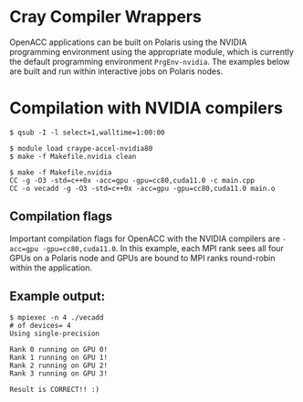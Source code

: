 # Cray Compiler Wrappers
OpenACC applications can be built on Polaris using the NVIDIA programming environment using the appropriate module, which is currently the default programming environment `PrgEnv-nvidia`. The examples below are built and run within interactive jobs on Polaris nodes.

# Compilation with NVIDIA compilers
```
$ qsub -I -l select=1,walltime=1:00:00

$ module load craype-accel-nvidia80
$ make -f Makefile.nvidia clean

$ make -f Makefile.nvidia
CC -g -O3 -std=c++0x -acc=gpu -gpu=cc80,cuda11.0 -c main.cpp
CC -o vecadd -g -O3 -std=c++0x -acc=gpu -gpu=cc80,cuda11.0 main.o
```
## Compilation flags
Important compilation flags for OpenACC with the NVIDIA compilers are `-acc=gpu -gpu=cc80,cuda11.0`. In this example, each MPI rank sees all four GPUs on a Polaris node and GPUs are bound to MPI ranks round-robin within the application.

## Example output:
```
$ mpiexec -n 4 ./vecadd
# of devices= 4
Using single-precision

Rank 0 running on GPU 0!
Rank 1 running on GPU 1!
Rank 2 running on GPU 2!
Rank 3 running on GPU 3!

Result is CORRECT!! :)
```

